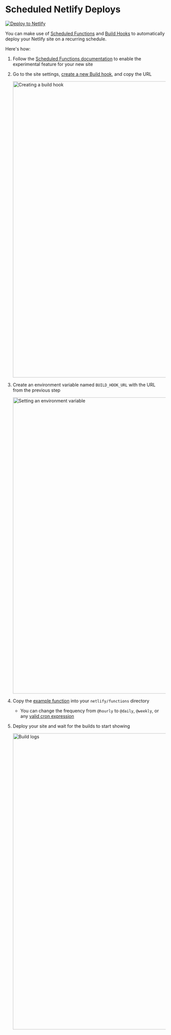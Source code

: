 # Scheduled Netlify Deploys

[![Deploy to Netlify](https://www.netlify.com/img/deploy/button.svg)](https://app.netlify.com/start/deploy?repository=https://github.com/eduardoboucas/scheduled-function-template)

You can make use of [Scheduled Functions](https://ntl.fyi/sched-func) and [Build Hooks](https://docs.netlify.com/configure-builds/build-hooks/) to automatically deploy your Netlify site on a recurring schedule.

Here's how:

1. Follow the [Scheduled Functions documentation](https://ntl.fyi/sched-func) to enable the experimental feature for your new site

2. Go to the site settings, [create a new Build hook](https://docs.netlify.com/configure-builds/build-hooks/), and copy the URL

    <img width="927" alt="Creating a build hook" src="https://user-images.githubusercontent.com/4162329/151607722-a0fa67bc-9c6b-4326-912b-f28bce246424.png">

3. Create an environment variable named `BUILD_HOOK_URL` with the URL from the previous step

    <img width="927" alt="Setting an environment variable" src="https://user-images.githubusercontent.com/4162329/151607905-9c2788f4-e142-4944-8439-c8f61c047dbe.png">

4. Copy the [example function](https://github.com/eduardoboucas/scheduled-function-template/blob/main/netlify/functions/scheduled.ts) into your `netlify/functions` directory
    - You can change the frequency from `@hourly` to `@daily`, `@weekly`, or any [valid cron expression](https://crontab.guru/)

5. Deploy your site and wait for the builds to start showing

    <img width="927" alt="Build logs" src="https://user-images.githubusercontent.com/4162329/151608195-618abf02-469f-47ee-a9b3-5be856d02fac.png">
